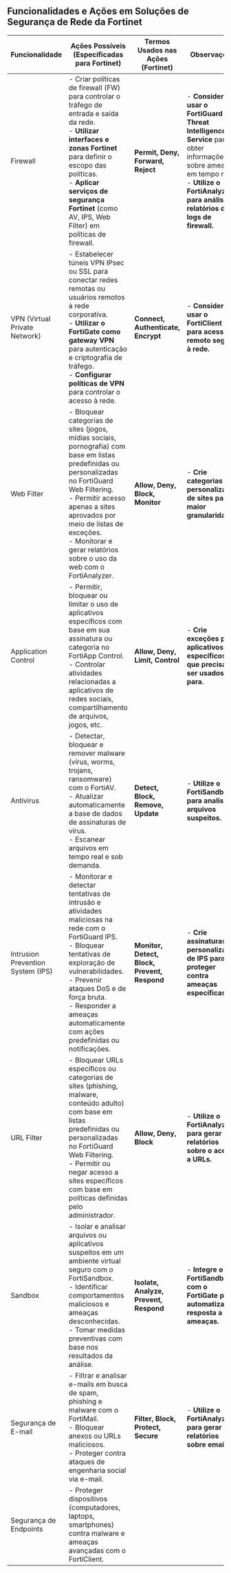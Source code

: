 ## Funcionalidades e Ações em Soluções de Segurança de Rede da Fortinet

| Funcionalidade | Ações Possíveis (Especificadas para Fortinet) | Termos Usados nas Ações (Fortinet) | Observações |
|---|---|---|---|
| Firewall | - Criar políticas de firewall (FW) para controlar o tráfego de entrada e saída da rede. <br> - **Utilizar interfaces e zonas Fortinet** para definir o escopo das políticas. <br> - **Aplicar serviços de segurança Fortinet** (como AV, IPS, Web Filter) em políticas de firewall. | **Permit, Deny, Forward, Reject** | - **Considere usar o FortiGuard Threat Intelligence Service** para obter informações sobre ameaças em tempo real. <br> - **Utilize o FortiAnalyzer para análise e relatórios de logs de firewall.** |
| VPN (Virtual Private Network) | - Estabelecer túneis VPN IPsec ou SSL para conectar redes remotas ou usuários remotos à rede corporativa. <br> - **Utilizar o FortiGate como gateway VPN** para autenticação e criptografia de tráfego. <br> - **Configurar políticas de VPN** para controlar o acesso à rede. | **Connect, Authenticate, Encrypt** | - **Considere usar o FortiClient para acesso remoto seguro à rede.** |
| Web Filter | - Bloquear categorias de sites (jogos, mídias sociais, pornografia) com base em listas predefinidas ou personalizadas no FortiGuard Web Filtering. <br> - Permitir acesso apenas a sites aprovados por meio de listas de exceções. <br> - Monitorar e gerar relatórios sobre o uso da web com o FortiAnalyzer. | **Allow, Deny, Block, Monitor** | - **Crie categorias personalizadas de sites para maior granularidade.** |
| Application Control | - Permitir, bloquear ou limitar o uso de aplicativos específicos com base em sua assinatura ou categoria no FortiApp Control. <br> - Controlar atividades relacionadas a aplicativos de redes sociais, compartilhamento de arquivos, jogos, etc. | **Allow, Deny, Limit, Control** | - **Crie exceções para aplicativos específicos que precisam ser usados para.** |
| Antivirus | - Detectar, bloquear e remover malware (vírus, worms, trojans, ransomware) com o FortiAV. <br> - Atualizar automaticamente a base de dados de assinaturas de vírus. <br> - Escanear arquivos em tempo real e sob demanda. | **Detect, Block, Remove, Update** | - **Utilize o FortiSandbox para analisar arquivos suspeitos.** |
| Intrusion Prevention System (IPS) | - Monitorar e detectar tentativas de intrusão e atividades maliciosas na rede com o FortiGuard IPS. <br> - Bloquear tentativas de exploração de vulnerabilidades. <br> - Prevenir ataques DoS e de força bruta. <br> - Responder a ameaças automaticamente com ações predefinidas ou notificações. | **Monitor, Detect, Block, Prevent, Respond** | - **Crie assinaturas personalizadas de IPS para proteger contra ameaças específicas.** |
| URL Filter | - Bloquear URLs específicos ou categorias de sites (phishing, malware, conteúdo adulto) com base em listas predefinidas ou personalizadas no FortiGuard Web Filtering. <br> - Permitir ou negar acesso a sites específicos com base em políticas definidas pelo administrador. | **Allow, Deny, Block** | - **Utilize o FortiAnalyzer para gerar relatórios sobre o acesso a URLs.** |
| Sandbox | - Isolar e analisar arquivos ou aplicativos suspeitos em um ambiente virtual seguro com o FortiSandbox. <br> - Identificar comportamentos maliciosos e ameaças desconhecidas. <br> - Tomar medidas preventivas com base nos resultados da análise. | **Isolate, Analyze, Prevent, Respond** | - **Integre o FortiSandbox com o FortiGate para automatizar a resposta a ameaças.** |
| Segurança de E-mail | - Filtrar e analisar e-mails em busca de spam, phishing e malware com o FortiMail. <br> - Bloquear anexos ou URLs maliciosos. <br> - Proteger contra ataques de engenharia social via e-mail. | **Filter, Block, Protect, Secure** | - **Utilize o FortiAnalyzer para gerar relatórios sobre emails.** |
| Segurança de Endpoints | - Proteger dispositivos (computadores, laptops, smartphones) contra malware e ameaças avançadas com o FortiClient.
